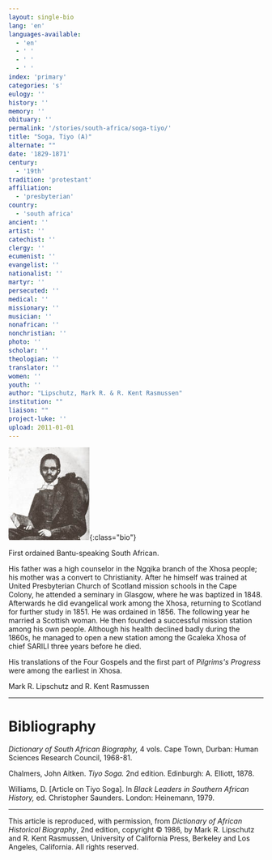 ```yaml
---
layout: single-bio
lang: 'en'
languages-available:
  - 'en'
  - ' '
  - ' '
  - ' '
index: 'primary'
categories: 's'
eulogy: ''
history: ''
memory: ''
obituary: ''
permalink: '/stories/south-africa/soga-tiyo/'
title: "Soga, Tiyo (A)"
alternate: ""
date: '1829-1871'
century:
  - '19th'
tradition: 'protestant'
affiliation:
  - 'presbyterian'
country:
  - 'south africa'
ancient: ''
artist: ''
catechist: ''
clergy: ''
ecumenist: ''
evangelist: ''
nationalist: ''
martyr: ''
persecuted: ''
medical: ''
missionary: ''
musician: ''
nonafrican: ''
nonchristian: ''
photo: ''
scholar: ''
theologian: ''
translator: ''
women: ''
youth: ''
author: "Lipschutz, Mark R. & R. Kent Rasmussen"
institution: ""
liaison: ""
project-luke: ''
upload: 2011-01-01
---
```


![Tiyo Soga](/images/bio-pics/southafrica/soga-tiyo/soga_tiyo.jpg){:class="bio"}

First ordained Bantu-speaking South African.

His father was a high counselor in the Ngqika branch of the Xhosa people; his mother was a convert to Christianity.  After he himself was trained at United Presbyterian Church of Scotland mission schools in the Cape Colony, he attended a seminary in Glasgow, where he was baptized in 1848.  Afterwards he did evangelical work among the Xhosa, returning to Scotland for further study in 1851.  He was ordained in 1856.  The following year he married a Scottish woman.  He then founded a successful mission station among his own people.  Although his health declined badly during the 1860s, he managed to open a new station among the Gcaleka Xhosa of chief SARILI three years before he died.

His translations of the Four Gospels and the first part of *Pilgrims's Progress* were among the earliest in Xhosa.

Mark R. Lipschutz and R. Kent Rasmussen

---

# Bibliography

*Dictionary of South African Biography,* 4 vols.  Cape Town, Durban: Human Sciences Research Council, 1968-81.

Chalmers, John Aitken.  *Tiyo Soga.*  2nd edition.  Edinburgh: A. Elliott, 1878.

Williams, D.  [Article on Tiyo Soga]. In *Black Leaders in Southern African History,* ed. Christopher Saunders.  London: Heinemann, 1979.

---

This article is reproduced, with permission, from *Dictionary of African Historical Biography*, 2nd edition, copyright &copy; 1986, by Mark R. Lipschutz and R. Kent Rasmussen,  University of California Press, Berkeley and Los Angeles, California.  All rights reserved.